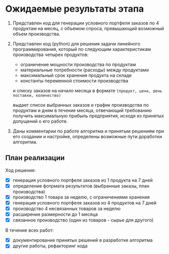 # Ожидаемые результаты этапа

1.  Представлен код для генерации условного портфеля заказов по 4
    продуктам на месяц, с объемом спроса, превышающий возможный объем
    производства.

2.  Представлен код (python) для решения задачи линейного
    программирования, который по следующим характеристикам производства
    четырех продуктов:

    -   ограничение мощности производства по продуктам
    -   материальные потребности (расходы) между продуктами
    -   максимальный срок хранения продукта на складе
    -   константы переменной стоимости производства

    и списку заказов на начало месяца в формате `(продукт, цена, день поставки, количество)`

    выдает список выбранных заказов и график производства по продуктам и
    дням в течение месяца, отвечающий требованию получить максимальную
    прибыль предприятия, исходя из принятых допущений о его работе.

3.  Даны комментарии по работе алгоритма и принятым решениям при его
    создании и настройке, определены возможные пути доработки алгоритма.


## План реализации

Ход решения:

-   [x] генерация условного портфеля заказов из 1 продукта на 7 дней
-   [x] определение фотрмата результатов (выбранные заказы, план
    производства)
-   [x] производство 1 товара за неделю, с ограничениями хранения
-   [x] генерация условного портфеля заказов из 4 продуктов на 7 дней
-   [x] производство 4 несвязанных товаров за неделю
-   [x] расширение размерности до 1 месяца
-   [x] связанное производство (один из товаров - сырье для другого)

В течение всех работ:

-   [x] документирование принятых решений в разработке алгоритма
-   [x] другие работы, рефакторинг кода
